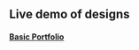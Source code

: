 ## Live demo of designs

#### [Basic Portfolio](https://vikkastiwari.github.io/designs/ui-design/basic-portfolio/index.html)

#### []()
